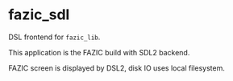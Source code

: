 # fazic_sdl

DSL frontend for `fazic_lib`.

This application is the FAZIC build with SDL2 backend.

FAZIC screen is displayed by DSL2, disk IO uses local filesystem.
